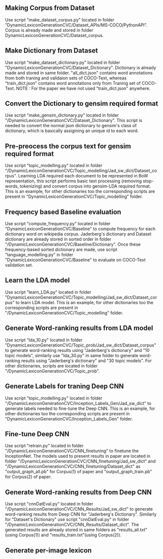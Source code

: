 ## Making Corpus from Dataset
Use script "make_dataset_corpus.py" located in folder "DynamicLexiconGenerationCVC/Dataset_APIs/MS-COCO/PythonAPI". Corpus is already made and stored in folder DynamicLexiconGenerationCVC/Dataset_corpus.
## Make Dictionary from Dataset
Use script "make_dataset_dictionary.py" located in folder "DynamicLexiconGenerationCVC/Dataset_Dictionary". Dictionary is already made and stored in same folder. "all_dict.json" contains word annotations from both traning and validaion sets of COCO-Text, whereas "train_dict.json" contains word annotations only from Traning set of COCO-Text. NOTE : For the paper we have not used "train_dict.json" anywhere.
## Convert the Dictionary to gensim required format
Use script "make_gensim_dictonary.py" located in folder "/DynamicLexiconGenerationCVC/Dataset_Dictionary". This script is needed to convert the normal json dictionary to gensim's class of dictionary, which is basically assigining an unique id to each word.
## Pre-preocess the corpus text for gensim required format
Use script "topic_modelling.py" located in folder "/DynamicLexiconGenerationCVC/Topic_modelling/Jad_sw_dict/Dataset_corpus". Learning LDA required each document to be represented in BoW representation, this script performs basic text processing (removing stop-words, tokenizing) and convert corpus into gensim-LDA required format. This is an example, for other dictionaries too the corresponding scripts are present in "DynamicLexiconGenerationCVC/Topic_modelling" folder.
## Frequency based Baseline evaluation
Use script "compute_frequency.py" located in folder "DynamicLexiconGenerationCVC/Baseline" to compute frequency for each dictionary word on wikipedia corpus. Jaderberg's dictionary and Dataset dictionary are already stored in sorted order in folder "/DynamicLexiconGenerationCVC/Baseline/Dictionary". Once these frequency-based sorted dictionary are made, use script "language_modelling.py" in folder "DynamicLexiconGenerationCVC/Baseline" to evaluate on COCO-Text validation set.
## Learn the LDA model
Use script "learn_LDA.py" located in folder "DynamicLexiconGenerationCVC/Topic_modelling/Jad_sw_dict/Dataset_corpus" to learn LDA model. This is an example, for other dictionaries too the corresponding scripts are present in "/DynamicLexiconGenerationCVC/Topic_modelling" folder.
## Generate Word-ranking results from LDA model
Use script "lda_10.py" located in folder "DynamicLexiconGenerationCVC/Topic_prob/Jad_sw_dict/Dataset_corpus" to generate word-ranking results using "Jaderberg's dictionary" and "10 topic models", similarly use "lda_30.py" in same folder to generate word-ranking results using "Jaderberg's dictionary" and "30 topic models". For other dictionaries, scripts are located in folder "/DynamicLexiconGenerationCVC/Topic_prob".
## Generate Labels for traning Deep CNN
Use script "topic_modelling.py" located in folder "/DynamicLexiconGenerationCVC/Inception_Labels_Gen/Jad_sw_dict" to generate labels needed to fine-tune the Deep CNN. This is an example, for other dictionaries too the corresponding scripts are present in "DynamicLexiconGenerationCVC/Inception_Labels_Gen" folder.
## Fine-tune Deep CNN
Use script "retrain.py" located in folder "/DynamicLexiconGenerationCVC/CNN_finetuning" to finetune the InceptionNet. The models used to present results in paper are located in folder "/DynamicLexiconGenerationCVC/CNN_finetuning/Jad_sw_dict" and "/DynamicLexiconGenerationCVC/CNN_finetuning/Dataset_dict" as "output_graph_all.pb" for Corpus(1) of paper and "output_graph_train.pb" for Corpus(2) of paper.
## Generate Word-ranking results from Deep CNN
Use script "cnnDatEval.py" located in folder "/DynamicLexiconGenerationCVC/CNN_Results/Jad_sw_dict" to generate word-ranking results from Deep CNN for "Jaderberg's Dictionary". Similarly for "Dataset's Dictionary" use script "cnnDatEval.py" in folder "/DynamicLexiconGenerationCVC/CNN_Results/Dataset_dict". The generated results are already stored in same folders as "results_all.txt"(using Corpus(1)) and "results_train.txt"(using Corpus(2)).
## Generate per-image lexicon

